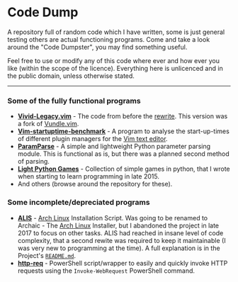 # Code Dump


A repository full of random code which I have written, some is just general
testing others are actual functioning programs. Come and take a look around the
"Code Dumpster", you may find something useful.

Feel free to use or modify any of this code where ever and how ever you like
(within the scope of the licence). Everything here is unlicenced and in the
public domain, unless otherwise stated.
 

---


### Some of the fully functional programs

* **[Vivid-Legacy.vim]** - The code from before the
  [rewrite](https://github.com/axvr/Vivid.vim). This version was a fork of
  [Vundle.vim](https://github.com/VundleVim/Vundle.vim).
* **[Vim-startuptime-benchmark]** - A program to analyse the start-up-times of
  different plugin managers for the [Vim text editor](http://vim.org).
* **[ParamParse]** - A simple and lightweight Python parameter parsing module.
  This is functional as is, but there was a planned second method of parsing.
* **[Light Python Games]** - Collection of simple games in python, that I wrote
  when starting to learn programming in late 2015.
* And others (browse around the repository for these).


### Some incomplete/depreciated programs

* **[ALIS]** - [Arch Linux] Installation Script. Was going to be renamed to
  Archaic - The [Arch Linux] Installer, but I abandoned the project in late 2017
  to focus on other tasks. ALIS had reached in insane level of code complexity,
  that a second rewite was required to keep it maintainable (I was very new to
  programming at the time). A full explanation is in the Project's
  [`README.md`](https://github.com/axvr/ALIS/blob/master/README.md).
* **[http-req]** - PowerShell script/wrapper to easily and quickly invoke HTTP requests
  using the `Invoke-WebRequest` PowerShell command.


[Vivid-Legacy.vim]:https://github.com/axvr/Vivid-Legacy.vim
[ALIS]:https://github.com/axvr/ALIS
[ParamParse]:https://github.com/axvr/codedump/tree/master/Python/paramparse
[Light Python Games]:https://github.com/axvr/codedump/tree/master/Python/games
[Vim-startuptime-benchmark]:https://github.com/axvr/codedump/tree/master/Vim/vim-startuptime-benchmark
[http-req]:https://github.com/axvr/codedump/blob/master/PowerShell/http-req.ps1
[Arch Linux]:https://archlinux.org
